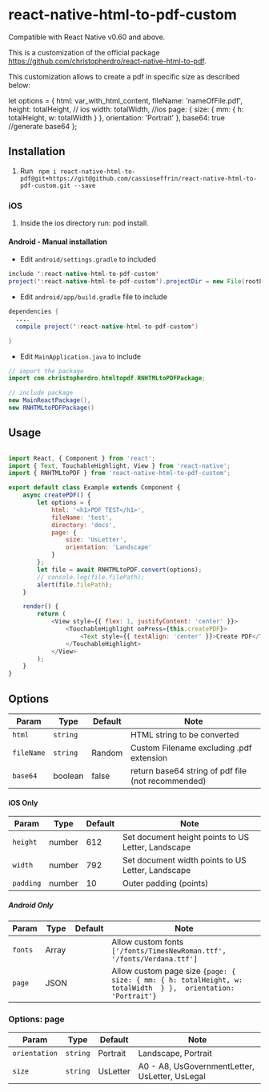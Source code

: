 # react-native-html-to-pdf-custom

Compatible with React Native v0.60 and above. 

This is a customization of the official package https://github.com/christopherdro/react-native-html-to-pdf. 

This customization allows to create a pdf in specific size as described below:

let options = {
    html: var_with_html_content,
    fileName: 'nameOfFile.pdf',
    height: totalHeight, // ios
    width: totalWidth,  //ios
    page: {
        size: { mm: { h: totalHeight, w: totalWidth  } }, 
        orientation: 'Portrait'
    },
    base64: true //generate base64
};

## Installation

1. Run ` npm i react-native-html-to-pdf@git+https://git@github.com/cassioseffrin/react-native-html-to-pdf-custom.git --save`

### iOS

1. Inside the ios directory run: pod install. 

 
#### Android - Manual installation
- Edit `android/settings.gradle` to included

```java
include ':react-native-html-to-pdf-custom'
project(':react-native-html-to-pdf-custom').projectDir = new File(rootProject.projectDir,'../node_modules/react-native-html-to-pdf-custom/android')
```

- Edit `android/app/build.gradle` file to include

```java
dependencies {
  ....
  compile project(':react-native-html-to-pdf-custom')

}
```

- Edit `MainApplication.java` to include

```java
// import the package
import com.christopherdro.htmltopdf.RNHTMLtoPDFPackage;

// include package
new MainReactPackage(),
new RNHTMLtoPDFPackage()
```

## Usage
```javascript

import React, { Component } from 'react';
import { Text, TouchableHighlight, View } from 'react-native';
import { RNHTMLtoPDF } from 'react-native-html-to-pdf-custom';

export default class Example extends Component {
	async createPDF() {
		let options = {
			html: '<h1>PDF TEST</h1>',
			fileName: 'test',
			directory: 'docs',
			page: {
				size: 'UsLetter',
				orientation: 'Landscape'
			}
		};
		let file = await RNHTMLtoPDF.convert(options);
		// console.log(file.filePath);
		alert(file.filePath);
	}

	render() {
		return (
			<View style={{ flex: 1, justifyContent: 'center' }}>
				<TouchableHighlight onPress={this.createPDF}>
					<Text style={{ textAlign: 'center' }}>Create PDF</Text>
				</TouchableHighlight>
			</View>
		);
	}
}

```

## Options

| Param | Type | Default | Note |
|---|---|---|---|
| `html` | `string` |  | HTML string to be converted
| `fileName` | `string` | Random  | Custom Filename excluding .pdf extension
| `base64` | boolean | false  | return base64 string of pdf file (not recommended)

#### iOS Only

| Param | Type | Default | Note |
|---|---|---|---|
| `height` | number | 612  | Set document height points to US Letter, Landscape
| `width` | number | 792  | Set document width points to US Letter, Landscape
| `padding` | number | 10  | Outer padding (points)


##### Android Only

| Param | Type | Default | Note |
|---|---|---|---|
| `fonts` | Array | | Allow custom fonts `['/fonts/TimesNewRoman.ttf', '/fonts/Verdana.ttf']`
| `page` | JSON | | Allow custom page size `{page: { size: { mm: { h: totalHeight, w: totalWidth  } },  orientation: 'Portrait'}`


### Options: page

| Param | Type | Default | Note |
|---|---|---|---|
| `orientation` | `string` | Portrait | Landscape, Portrait
| `size` | `string` | UsLetter  | A0 - A8, UsGovernmentLetter, UsLetter, UsLegal
 